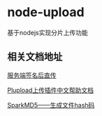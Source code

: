 # node-upload

基于nodejs实现分片上传功能

## 相关文档地址

[服务端签名后直传](https://help.aliyun.com/document_detail/31926.html?spm=a2c4g.11186623.6.1518.3d637eaeLBJa24)

[Plupload上传插件中文帮助文档](https://www.phpin.net/tools/plupload/)

[SparkMD5——生成文件hash码](https://github.com/satazor/js-spark-md5)

